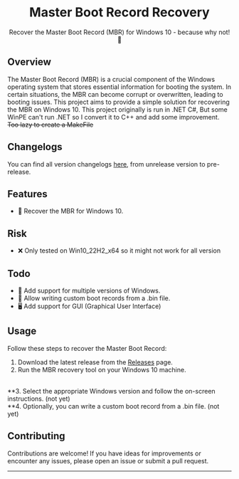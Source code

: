 <h1 align="center">
  Master Boot Record Recovery
</h1>

<p align="center">Recover the Master Boot Record (MBR) for Windows 10 - because why not! 🚀</p>

## Overview

The Master Boot Record (MBR) is a crucial component of the Windows operating system that stores essential information for booting the system. In certain situations, the MBR can become corrupt or overwritten, leading to booting issues. This project aims to provide a simple solution for recovering the MBR on Windows 10. This project originally is run in .NET C#, But some WinPE can't run .NET so I convert it to C++ and add some improvement. ~~Too lazy to create a MakeFile~~

## Changelogs
You can find all version changelogs [here](https://github.com/ThangCNVN/MBRFixer/blob/main/changelogs.md), from unrelease version to pre-release.

## Features

- 🔄 Recover the MBR for Windows 10.

## Risk

- ❌ Only tested on Win10_22H2_x64 so it might not work for all version

## Todo

- 📂 Add support for multiple versions of Windows.
- 💾 Allow writing custom boot records from a .bin file.
- 🖥️ Add support for GUI (Graphical User Interface)

## Usage

Follow these steps to recover the Master Boot Record:

1. Download the latest release from the [Releases](https://github.com/ThangCNVN/MBRFixer/releases/) page.
2. Run the MBR recovery tool on your Windows 10 machine.
<br>
**3. Select the appropriate Windows version and follow the on-screen instructions. (not yet)
<br>
**4. Optionally, you can write a custom boot record from a .bin file. (not yet)

## Contributing

Contributions are welcome! If you have ideas for improvements or encounter any issues, please open an issue or submit a pull request.

---

